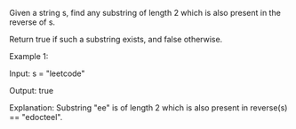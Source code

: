 Given a string s, find any 
substring
 of length 2 which is also present in the reverse of s.

Return true if such a substring exists, and false otherwise.

 

Example 1:

Input: s = "leetcode"

Output: true

Explanation: Substring "ee" is of length 2 which is also present in reverse(s) == "edocteel".

